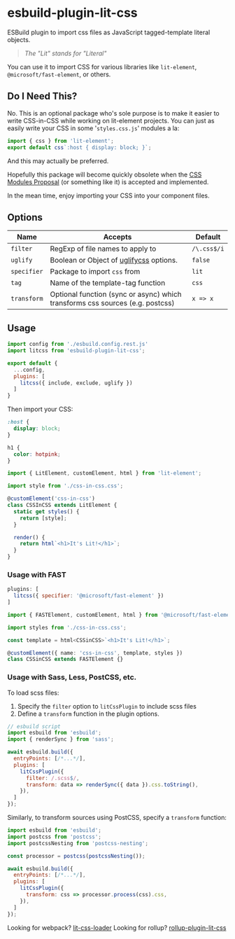 # esbuild-plugin-lit-css

ESBuild plugin to import css files as JavaScript tagged-template literal objects.

> _The "Lit" stands for "Literal"_

You can use it to import CSS for various libraries like `lit-element`, `@microsoft/fast-element`, or others.

## Do I Need This?

No. This is an optional package who's sole purpose is to make it easier to write CSS-in-CSS while working on lit-element projects. You can just as easily write your CSS in some '`styles.css.js`' modules a la:

```js
import { css } from 'lit-element';
export default css`:host { display: block; }`;
```

And this may actually be preferred.

Hopefully this package will become quickly obsolete when the [CSS Modules Proposal](https://github.com/w3c/webcomponents/issues/759) (or something like it) is accepted and implemented.

In the mean time, enjoy importing your CSS into your component files.

## Options

| Name        | Accepts                                                                                | Default     |
| ----------- | -------------------------------------------------------------------------------------- | ----------- |
| `filter`    | RegExp of file names to apply to                                                       | `/\.css$/i` |
| `uglify`    | Boolean or Object of [uglifycss](https://www.npmjs.com/package/uglifycss#api) options. | `false`     |
| `specifier` | Package to import `css` from                                                           | `lit`       |
| `tag`       | Name of the template-tag function                                                      | `css`       |
| `transform` | Optional function (sync or async) which transforms css sources (e.g. postcss)          | `x => x`    |

## Usage

```js
import config from './esbuild.config.rest.js'
import litcss from 'esbuild-plugin-lit-css';

export default {
  ...config,
  plugins: [
    litcss({ include, exclude, uglify })
  ]
}
```

Then import your CSS:

```css
:host {
  display: block;
}

h1 {
  color: hotpink;
}
```

```ts
import { LitElement, customElement, html } from 'lit-element';

import style from './css-in-css.css';

@customElement('css-in-css')
class CSSInCSS extends LitElement {
  static get styles() {
    return [style];
  }

  render() {
    return html`<h1>It's Lit!</h1>`;
  }
}
```

### Usage with FAST

```js
plugins: [
  litcss({ specifier: '@microsoft/fast-element' })
]
```

```ts
import { FASTElement, customElement, html } from '@microsoft/fast-element';

import styles from './css-in-css.css';

const template = html<CSSinCSS>`<h1>It's Lit!</h1>`;

@customElement({ name: 'css-in-css', template, styles })
class CSSinCSS extends FASTElement {}
```

### Usage with Sass, Less, PostCSS, etc.

To load scss files:

1. Specify the `filter` option to `litCssPlugin` to include scss files
1. Define a `transform` function in the plugin options.

```js
// esbuild script
import esbuild from 'esbuild';
import { renderSync } from 'sass';

await esbuild.build({
  entryPoints: [/*...*/],
  plugins: [
    litCssPlugin({
      filter: /.scss$/,
      transform: data => renderSync({ data }).css.toString(),
    }),
  ]
});
```

Similarly, to transform sources using PostCSS, specify a `transform` function:

```js
import esbuild from 'esbuild';
import postcss from 'postcss';
import postcssNesting from 'postcss-nesting';

const processor = postcss(postcssNesting());

await esbuild.build({
  entryPoints: [/*...*/],
  plugins: [
    litCssPlugin({
      transform: css => processor.process(css).css,
    }),
  ]
});
```

Looking for webpack? [lit-css-loader](../lit-css-loader)
Looking for rollup? [rollup-plugin-lit-css](../rollup-plugin-lit-css)
